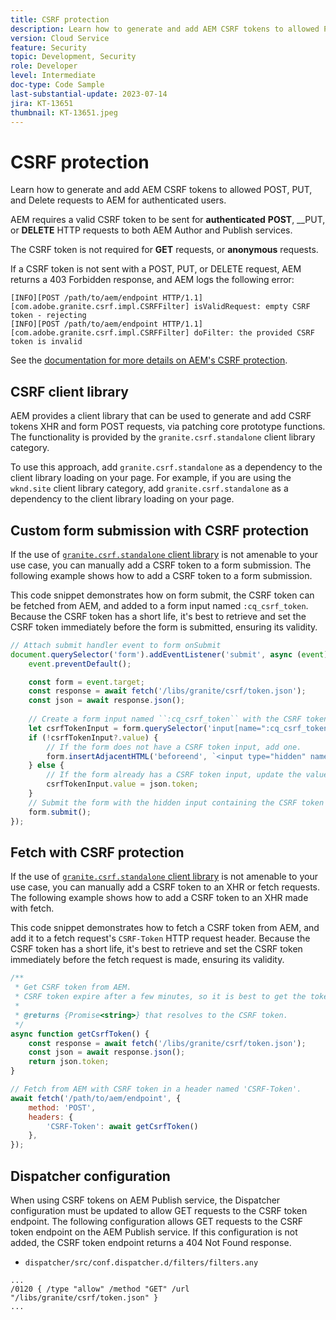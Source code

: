 ```yaml
---
title: CSRF protection
description: Learn how to generate and add AEM CSRF tokens to allowed POST, PUT, and Delete requests to AEM for authenticated users.
version: Cloud Service
feature: Security
topic: Development, Security
role: Developer
level: Intermediate
doc-type: Code Sample
last-substantial-update: 2023-07-14
jira: KT-13651
thumbnail: KT-13651.jpeg
---
```


# CSRF protection

Learn how to generate and add AEM CSRF tokens to allowed POST, PUT, and Delete requests to AEM for authenticated users.

AEM requires a valid CSRF token to be sent for __authenticated__ __POST__, __PUT, or __DELETE__ HTTP requests to both AEM Author and Publish services. 

The CSRF token is not required for __GET__ requests, or __anonymous__ requests.

If a CSRF token is not sent with a POST, PUT, or DELETE request, AEM returns a 403 Forbidden response, and AEM logs the following error:

```log
[INFO][POST /path/to/aem/endpoint HTTP/1.1][com.adobe.granite.csrf.impl.CSRFFilter] isValidRequest: empty CSRF token - rejecting
[INFO][POST /path/to/aem/endpoint HTTP/1.1][com.adobe.granite.csrf.impl.CSRFFilter] doFilter: the provided CSRF token is invalid
```

See the [documentation for more details on AEM's CSRF protection](https://experienceleague.adobe.com/docs/experience-manager-65/developing/introduction/csrf-protection.html).


## CSRF client library

AEM provides a client library that can be used to generate and add CSRF tokens XHR and form POST requests, via patching core prototype functions. The functionality is provided by the `granite.csrf.standalone` client library category.

To use this approach, add `granite.csrf.standalone` as a dependency to the client library loading on your page. For example, if you are using the `wknd.site` client library category, add `granite.csrf.standalone` as a dependency to the client library loading on your page.

## Custom form submission with CSRF protection

If the use of [`granite.csrf.standalone` client library](#csrf-client-library) is not amenable to your use case, you can manually add a CSRF token to a form submission. The following example shows how to add a CSRF token to a form submission.

This code snippet demonstrates how on form submit, the CSRF token can be fetched from AEM, and added to a form input named `:cq_csrf_token`. Because the CSRF token has a short life, it's best to retrieve and set the CSRF token immediately before the form is submitted, ensuring its validity.

```javascript
// Attach submit handler event to form onSubmit
document.querySelector('form').addEventListener('submit', async (event) => {
    event.preventDefault();

    const form = event.target;
    const response = await fetch('/libs/granite/csrf/token.json');
    const json = await response.json();
    
    // Create a form input named ``:cq_csrf_token`` with the CSRF token.
    let csrfTokenInput = form.querySelector('input[name=":cq_csrf_token"]');
    if (!csrfTokenInput?.value) {
        // If the form does not have a CSRF token input, add one.
        form.insertAdjacentHTML('beforeend', `<input type="hidden" name=":cq_csrf_token" value="${json.token}">`);
    } else {
        // If the form already has a CSRF token input, update the value.
        csrfTokenInput.value = json.token;
    }
    // Submit the form with the hidden input containing the CSRF token
    form.submit();
});
```

## Fetch with CSRF protection

If the use of [`granite.csrf.standalone` client library](#csrf-client-library) is not amenable to your use case, you can manually add a CSRF token to an XHR or fetch requests. The following example shows how to add a CSRF token to an XHR made with fetch.

This code snippet demonstrates how to fetch a CSRF token from AEM, and add it to a fetch request's `CSRF-Token` HTTP request header. Because the CSRF token has a short life, it's best to retrieve and set the CSRF token immediately before the fetch request is made, ensuring its validity.
 
```javascript
/**
 * Get CSRF token from AEM.
 * CSRF token expire after a few minutes, so it is best to get the token before each request.
 * 
 * @returns {Promise<string>} that resolves to the CSRF token.
 */
async function getCsrfToken() {
    const response = await fetch('/libs/granite/csrf/token.json');
    const json = await response.json();
    return json.token;
}

// Fetch from AEM with CSRF token in a header named 'CSRF-Token'.
await fetch('/path/to/aem/endpoint', {
    method: 'POST',
    headers: {
        'CSRF-Token': await getCsrfToken()
    },
});
```

## Dispatcher configuration

When using CSRF tokens on AEM Publish service, the Dispatcher configuration must be updated to allow GET requests to the CSRF token endpoint. The following configuration allows GET requests to the CSRF token endpoint on the AEM Publish service. If this configuration is not added, the CSRF token endpoint returns a 404 Not Found response.

* `dispatcher/src/conf.dispatcher.d/filters/filters.any`

```
...
/0120 { /type "allow" /method "GET" /url "/libs/granite/csrf/token.json" }
...
```

